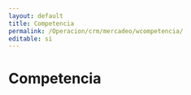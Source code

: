 ```yaml
---
layout: default
title: Competencia
permalink: /Operacion/crm/mercadeo/wcompetencia/
editable: si
---
```


# Competencia

